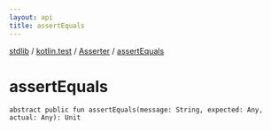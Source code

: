 ```yaml
---
layout: api
title: assertEquals
---
```

[stdlib](../../index.html) / [kotlin.test](../index.html) / [Asserter](index.html) / [assertEquals](assertEquals.html)

# assertEquals

```
abstract public fun assertEquals(message: String, expected: Any, actual: Any): Unit
```
